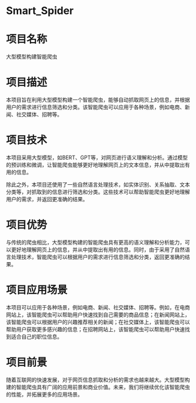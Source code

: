 # Smart_Spider

# 项目名称
大型模型构建智能爬虫

# 项目描述

本项目旨在利用大型模型构建一个智能爬虫，能够自动抓取网页上的信息，并根据用户的需求进行信息筛选和分类。该智能爬虫可以应用于各种场景，例如电商、新闻、社交媒体、招聘等。

# 项目技术

本项目采用大型模型，如BERT、GPT等，对网页进行语义理解和分析。通过模型的预训练和微调，让智能爬虫能够更好地理解网页上的文本信息，并从中提取出有用的信息。

除此之外，本项目还使用了一些自然语言处理技术，如实体识别、关系抽取、文本分类等，对抓取到的信息进行筛选和分类。这些技术可以帮助智能爬虫更好地理解用户的需求，并返回更准确的结果。

# 项目优势

与传统的爬虫相比，大型模型构建的智能爬虫具有更高的语义理解和分析能力，可以更好地理解网页上的信息，并从中提取出有用的信息。同时，由于采用了自然语言处理技术，智能爬虫可以根据用户的需求进行信息筛选和分类，返回更准确的结果。

# 项目应用场景

本项目可以应用于各种场景，例如电商、新闻、社交媒体、招聘等。例如，在电商网站上，该智能爬虫可以帮助用户快速找到自己需要的商品信息；在新闻网站上，该智能爬虫可以根据用户的兴趣推荐相关的新闻；在社交媒体上，该智能爬虫可以帮助用户获取更多感兴趣的信息；在招聘网站上，该智能爬虫可以帮助用户快速找到适合自己的职位信息。

# 项目前景

随着互联网的快速发展，对于网页信息抓取和分析的需求也越来越大。大型模型构建的智能爬虫具有广阔的应用前景和商业价值。未来，我们将继续优化该智能爬虫的性能，并拓展更多的应用场景。
